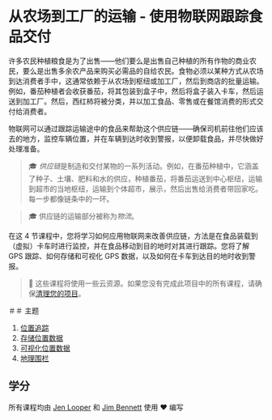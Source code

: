 
# 从农场到工厂的运输 - 使用物联网跟踪食品交付

许多农民种植粮食是为了出售——他们要么是出售自己种植的所有作物的商业农民，要么是出售多余农产品来购买必需品的自给农民。食物必须以某种方式从农场到达消费者手中，这通常依赖于从农场到枢纽或加工厂，然后到商店的批量运输。例如，番茄种植者会收获番茄，将其包装到盒子中，然后将盒子装入卡车，然后运送到加工厂。然后，西红柿将被分类，并以加工食品、零售或在餐馆消费的形式交付给消费者。

物联网可以通过跟踪运输途中的食品来帮助这个供应链——确保司机前往他们应该去的地方，监控车辆位置，并在车辆到达时收到警报，以便卸载食品，并尽快做好处理准备。

> 🎓 *供应链*是制造和交付某物的一系列活动。例如，在番茄种植中，它涵盖了种子、土壤、肥料和水的供应，种植番茄，将番茄运送到中心枢纽，运输到超市的当地枢纽，运输到个体超市，展示，然后出售给消费者带回家吃。每一步都像链条中的一环。

> 🎓 供应链的运输部分被称为*物流*。

在这 4 节课程中，您将学习如何应用物联网来改善供应链，方法是在食品装载到（虚拟）卡车时进行监控，并在食品移动到目的地时对其进行跟踪。您将了解 GPS 跟踪、如何存储和可视化 GPS 数据，以及如何在卡车到达目的地时收到警报。

> 💁 这些课程将使用一些云资源。如果您没有完成此项目中的所有课程，请确保[清理您的项目](../../clean-up.md)。

＃＃ 主题

1. [位置追踪](lessons/1-location-tracking/translations/README.zh-cn.md)
1. [存储位置数据](lessons/2-store-location-data/translations/README.zh-cn.md)
1. [可视化位置数据](lessons/3-visualize-location-data/translations/README.zh-cn.md)
1. [地理围栏](lessons/4-geofences/translations/README.zh-cn.md)

## 学分

所有课程均由 [Jen Looper](https://github.com/jlooper) 和 [Jim Bennett](https://GitHub.com/JimBobBennett) 使用 ♥️ 编写

